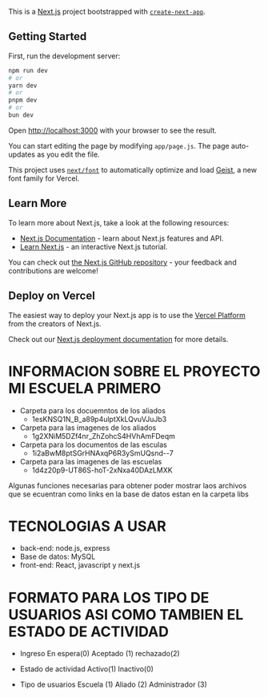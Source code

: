 This is a [Next.js](https://nextjs.org) project bootstrapped with [`create-next-app`](https://github.com/vercel/next.js/tree/canary/packages/create-next-app).

## Getting Started

First, run the development server:

```bash
npm run dev
# or
yarn dev
# or
pnpm dev
# or
bun dev
```

Open [http://localhost:3000](http://localhost:3000) with your browser to see the result.

You can start editing the page by modifying `app/page.js`. The page auto-updates as you edit the file.

This project uses [`next/font`](https://nextjs.org/docs/app/building-your-application/optimizing/fonts) to automatically optimize and load [Geist](https://vercel.com/font), a new font family for Vercel.

## Learn More

To learn more about Next.js, take a look at the following resources:

- [Next.js Documentation](https://nextjs.org/docs) - learn about Next.js features and API.
- [Learn Next.js](https://nextjs.org/learn) - an interactive Next.js tutorial.

You can check out [the Next.js GitHub repository](https://github.com/vercel/next.js) - your feedback and contributions are welcome!

## Deploy on Vercel

The easiest way to deploy your Next.js app is to use the [Vercel Platform](https://vercel.com/new?utm_medium=default-template&filter=next.js&utm_source=create-next-app&utm_campaign=create-next-app-readme) from the creators of Next.js.

Check out our [Next.js deployment documentation](https://nextjs.org/docs/app/building-your-application/deploying) for more details.

# INFORMACION SOBRE EL PROYECTO MI ESCUELA PRIMERO

- Carpeta para los docuemntos de los aliados
  - 1esKNSQ1N_B_a89p4ulptXkLQvuVJuJb3
- Carpeta para las imagenes de los aliados
  - 1g2XNiM5DZf4nr_ZhZohcS4HVhAmFDeqm
- Carpeta para los documentos de las esculas
  - 1i2aBwM8ptSGrHNAxqP6R3ySmUQsnd--7
- Carpeta para las imagenes de las escuelas
  - 1d4z20p9-UT86S-hoT-2xNxa40DAzLMXK

Algunas funciones necesarias para obtener poder mostrar laos archivos que se ecuentran como links en la base de datos estan en la carpeta libs

# TECNOLOGIAS A USAR

- back-end: node.js, express
- Base de datos: MySQL
- front-end: React, javascript y next.js

# FORMATO PARA LOS TIPO DE USUARIOS ASI COMO TAMBIEN EL ESTADO DE ACTIVIDAD

- Ingreso
  En espera(0)
  Aceptado (1)
  rechazado(2)

- Estado de actividad
  Activo(1)
  Inactivo(0)

- Tipo de usuarios
  Escuela (1)
  Aliado (2)
  Administrador (3)
